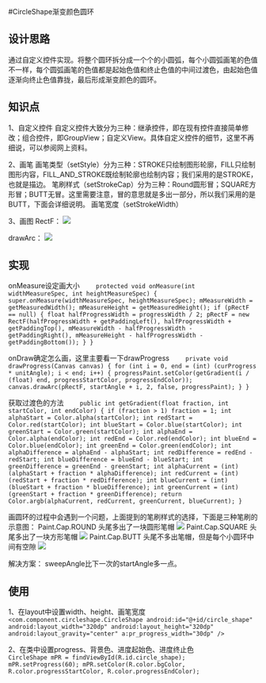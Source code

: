 #CircleShape渐变颜色圆环
## 设计思路
通过自定义控件实现。将整个圆环拆分成一个个的小圆弧，每个小圆弧画笔的色值不一样，每个圆弧画笔的色值都是起始色值和终止色值的中间过渡色，由起始色值逐渐向终止色值靠拢，最后形成渐变颜色的圆环。
## 知识点
1、自定义控件
自定义控件大致分为三种：继承控件，即在现有控件直接简单修改；组合控件，即GroupView；自定义View。具体自定义控件的细节，这里不再细说，可以参阅网上资料。

2、画笔
画笔类型（setStyle）分为三种：STROKE只绘制图形轮廓，FILL只绘制图形内容，FILL_AND_STROKE既绘制轮廓也绘制内容；我们采用的是STROKE，也就是描边。
笔刷样式（setStrokeCap）分为三种：Round圆形冒；SQUARE方形冒；BUTT无冒。这里需要注意，冒的意思就是多出一部分，所以我们采用的是BUTT，下面会详细说明。
画笔宽度（setStrokeWidth）

3、画图
RectF：
![](https://git.xiaojukeji.com/tanlinsophia/CircleShape/raw/master/app/screenshots/Rect.jpg)

drawArc：
![](https://git.xiaojukeji.com/tanlinsophia/CircleShape/raw/master/app/screenshots/drawArc.jpg)

## 实现
onMeasure设定画大小
`    protected void onMeasure(int widthMeasureSpec, int heightMeasureSpec) {
        super.onMeasure(widthMeasureSpec, heightMeasureSpec);
        mMeasureWidth = getMeasuredWidth();
        mMeasureHeight = getMeasuredHeight();
        if (pRectF == null) {
            float halfProgressWidth = progressWidth / 2;
            pRectF = new RectF(halfProgressWidth + getPaddingLeft(),
                    halfProgressWidth + getPaddingTop(),
                    mMeasureWidth - halfProgressWidth - getPaddingRight(),
                    mMeasureHeight - halfProgressWidth - getPaddingBottom());
        }
    }`

onDraw确定怎么画，这里主要看一下drawProgress
`    private void drawProgress(Canvas canvas) {
        for (int i = 0, end = (int) (curProgress * unitAngle); i < end; i++) {
            progressPaint.setColor(getGradient(i / (float) end, progressStartColor, progressEndColor));
            canvas.drawArc(pRectF,
                    startAngle + i,
                    2,
                    false,
                    progressPaint);
        }
    }`
    
获取过渡色的方法
`    public int getGradient(float fraction, int startColor, int endColor) {
        if (fraction > 1) fraction = 1;
        int alphaStart = Color.alpha(startColor);
        int redStart = Color.red(startColor);
        int blueStart = Color.blue(startColor);
        int greenStart = Color.green(startColor);
        int alphaEnd = Color.alpha(endColor);
        int redEnd = Color.red(endColor);
        int blueEnd = Color.blue(endColor);
        int greenEnd = Color.green(endColor);
        int alphaDifference = alphaEnd - alphaStart;
        int redDifference = redEnd - redStart;
        int blueDifference = blueEnd - blueStart;
        int greenDifference = greenEnd - greenStart;
        int alphaCurrent = (int) (alphaStart + fraction * alphaDifference);
        int redCurrent = (int) (redStart + fraction * redDifference);
        int blueCurrent = (int) (blueStart + fraction * blueDifference);
        int greenCurrent = (int) (greenStart + fraction * greenDifference);
        return Color.argb(alphaCurrent, redCurrent, greenCurrent, blueCurrent);
    }`
    
画圆环的过程中会遇到一个问题，上面提到的笔刷样式的选择，下面是三种笔刷的示意图：
Paint.Cap.ROUND 头尾多出了一块圆形笔帽
![](https://git.xiaojukeji.com/tanlinsophia/CircleShape/raw/master/app/screenshots/StrokeCap_Round.png)
Paint.Cap.SQUARE 头尾多出了一块方形笔帽
![](https://git.xiaojukeji.com/tanlinsophia/CircleShape/raw/master/app/screenshots/StrokeCap_SQUARE.png)
Paint.Cap.BUTT 头尾不多出笔帽，但是每个小圆环中间有空隙
![](https://git.xiaojukeji.com/tanlinsophia/CircleShape/raw/master/app/screenshots/StrokeCap_BUTT.png)

解决方案：
sweepAngle比下一次的startAngle多一点。

## 使用
1、在layout中设置width、height、画笔宽度
`    <com.component.circleshape.CircleShape
        android:id="@+id/circle_shape"
        android:layout_width="320dp"
        android:layout_height="320dp"
        android:layout_gravity="center"
        a:pr_progress_width="30dp" />`

2、在类中设置progress、背景色、进度起始色、进度终止色
`        CircleShape mPR = findViewById(R.id.circle_shape);
        mPR.setProgress(60);
        mPR.setColor(R.color.bgColor, R.color.progressStartColor, R.color.progressEndColor);`
